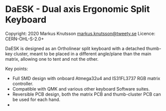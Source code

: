 # DaESK - Dual axis Ergonomic Split Keyboard
 
 Copyright: 2020 Markus Knutsson <markus.knutsson@tweety.se>
 Licence:   CERN-OHL-S-2.0+

 DaESK is designed as an Ortholinear split keyboard with a detached thumb-key cluster, 
 meant to be placed in a different angle/plane than the main matrix, allowing one to tent and not the other.

 Key points:
 * Full SMD design with onboard Atmega32u4 and IS31FL3737 RGB matrix controller.
 * Compatible with QMK and various other keyboard Software suites.
 * Reversible PCB design, both the matrix PCB and thumb-cluster PCB can be used for each hand.
 * 
